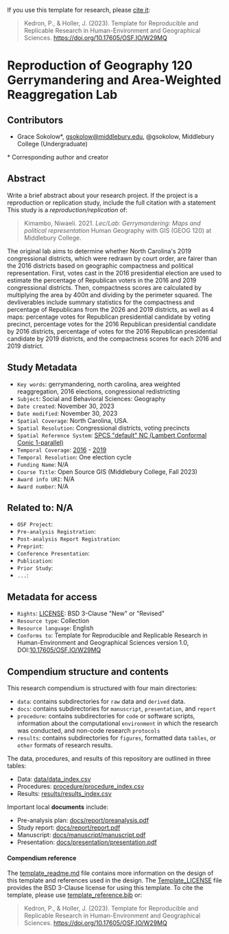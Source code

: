 If you use this template for research, please [cite it](template_reference.bib):
> Kedron, P., & Holler, J. (2023). Template for Reproducible and Replicable Research in Human-Environment and Geographical Sciences. https://doi.org/10.17605/OSF.IO/W29MQ

# Reproduction of Geography 120 Gerrymandering and Area-Weighted Reaggregation Lab

## Contributors

- Grace Sokolow\*, gsokolow@middlebury.edu, @gsokolow, Middlebury College (Undergraduate)

\* Corresponding author and creator

## Abstract

Write a brief abstract about your research project.
If the project is a reproduction or replication study, include the full citation with a statement
This study is a *reproduction/replication* of:

> Kimambo, Niwaeli. 2021. *Lec/Lab: Gerrymandering: Maps and political representation* Human Geography with GIS (GEOG 120) at Middlebury College.

The original lab aims to determine whether North Carolina's 2019 congressional districts, which were redrawn by court order, are fairer than the 2016 districts based on geographic compactness and political representation.
First, votes cast in the 2016 presidential election are used to estimate the percentage of Republican voters in the 2016 and 2019 congressional districts.
Then, compactness scores are calculated by multiplying the area by 400π and dividing by the perimeter squared.
The devliverables include summary statistics for the compactness and percentage of Republicans from the 2026 and 2019 districts, as well as 4 maps: 
percentage votes for Republican presidential candidate by voting precinct, percentage votes for the 2016 Republican presidential candidate by 2016 districts, percentage of votes for the 2016 Republican presidential candidate by 2019 districts, and the compactness scores for each 2016 and 2019 district.


## Study Metadata

- `Key words`: gerrymandering, north carolina, area weighted reaggregation, 2016 elections, congressional redistricting
- `Subject`: Social and Behavioral Sciences: Geography
- `Date created`: November 30, 2023
- `Date modified`: November 30, 2023
- `Spatial Coverage`: North Carolina, USA.
- `Spatial Resolution`: Congressional districts, voting precincts
- `Spatial Reference System`: [SPCS "default" NC (Lambert Conformal Conic 1-parallel)](https://ncgs.state.nc.us/docs/2022_Datum_WG_June_2018_2.pdf)
- `Temporal Coverage`: [2016](https://www.ncleg.gov/Redistricting/DistrictPlanMap/C2016E) - [2019](https://www.ncleg.gov/Redistricting/DistrictPlanMap/C2019E)
- `Temporal Resolution`: One election cycle
- `Funding Name`: N/A
- `Course Title`: Open Source GIS (Middlebury College, Fall 2023)
- `Award info URI`: N/A
- `Award number`: N/A

## Related to: N/A

- `OSF Project`:
- `Pre-analysis Registration`:
- `Post-analysis Report Registration`:
- `Preprint`:
- `Conference Presentation`:
- `Publication`:
- `Prior Study`:
- `...`:

## Metadata for access

- `Rights`: [LICENSE](LICENSE): BSD 3-Clause "New" or "Revised"
- `Resource type`: Collection
- `Resource language`: English
- `Conforms to`: Template for Reproducible and Replicable Research in Human-Environment and Geographical Sciences version 1.0, DOI:[10.17605/OSF.IO/W29MQ](https://doi.org/10.17605/OSF.IO/W29MQ)

## Compendium structure and contents

This research compendium is structured with four main directories:

- `data`: contains subdirectories for `raw` data and `derived` data.
- `docs`: contains subdirectories for `manuscript`, `presentation`, and `report`
- `procedure`: contains subdirectories for `code` or software scripts, information about the computational `environment` in which the research was conducted, and non-code research `protocols`
- `results`: contains subdirectories for `figures`, formatted data `tables`, or `other` formats of research results.

The data, procedures, and results of this repository are outlined in three tables:
- Data: [data/data_index.csv](data/data_index.csv)
- Procedures: [procedure/procedure_index.csv](procedure/procedure_index.csv)
- Results: [results/results_index.csv](results/results_index.csv)

Important local **documents** include:
- Pre-analysis plan: [docs/report/preanalysis.pdf](docs/report/preanalysis.pdf)
- Study report: [docs/report/report.pdf](docs/report/report.pdf)
- Manuscript: [docs/manuscript/manuscript.pdf](docs/manuscript/manuscript.pdf)
- Presentation: [docs/presentation/presentation.pdf](docs/presentation/presentation.pdf)

#### Compendium reference

The [template_readme.md](template_readme.md) file contains more information on the design of this template and references used in the design.
The [Template_LICENSE](Template_LICENSE) file provides the BSD 3-Clause license for using this template.
To cite the template, please use [template_reference.bib](template_reference.bib) or:
> Kedron, P., & Holler, J. (2023). Template for Reproducible and Replicable Research in Human-Environment and Geographical Sciences. https://doi.org/10.17605/OSF.IO/W29MQ
